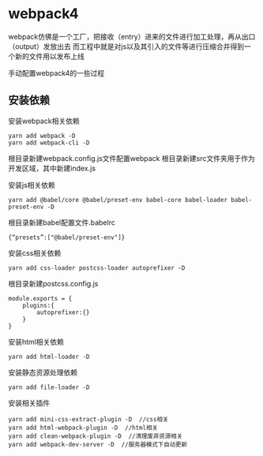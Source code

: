 # webpack4

webpack仿佛是一个工厂，把接收（entry）进来的文件进行加工处理，再从出口（output）发放出去
而工程中就是对js以及其引入的文件等进行压缩合并得到一个新的文件用以发布上线

手动配置webpack4的一些过程

## 安装依赖

安装webpack相关依赖

```
yarn add webpack -D
yarn add webpack-cli -D
```

根目录新建webpack.config.js文件配置webpack
根目录新建src文件夹用于作为开发区域，其中新建index.js

安装js相关依赖

```
yarn add @babel/core @babel/preset-env babel-core babel-loader babel-preset-env -D 
```

根目录新建babel配置文件.babelrc

```
{“presets”:["@babel/preset-env"]}
```

安装css相关依赖

```
yarn add css-loader postcss-loader autoprefixer -D
```

根目录新建postcss.config.js

```
module.exports = {
    plugins:{
        autoprefixer:{}
    }
}
```

安装html相关依赖

```
yarn add html-loader -D
```

安装静态资源处理依赖

```
yarn add file-loader -D
```

安装相关插件

```
yarn add mini-css-extract-plugin -D  //css相关
yarn add html-webpack-plugin -D  //html相关
yarn add clean-webpack-plugin -D  //清理废弃资源相关
yarn add webpack-dev-server -D  //服务器模式下自动更新
```
